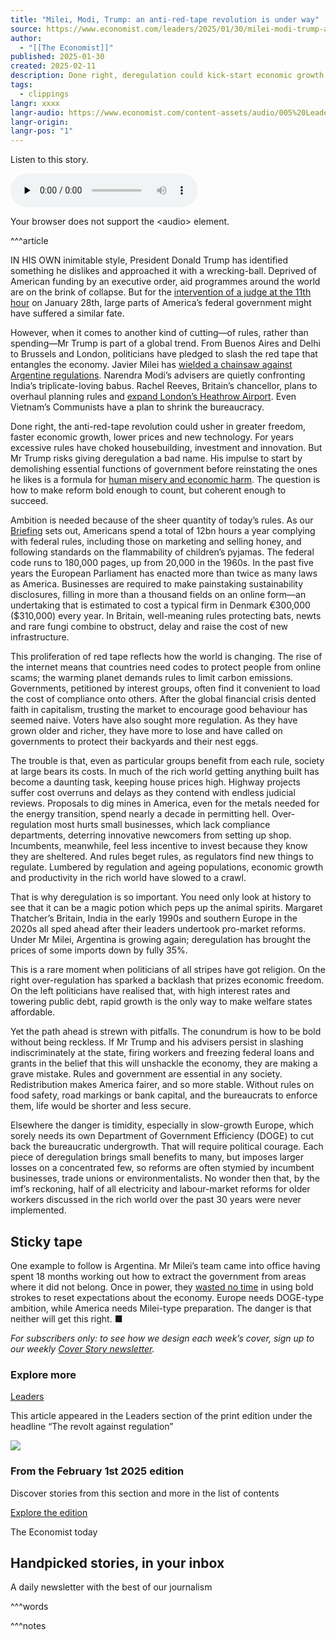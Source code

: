 ```yaml
---
title: "Milei, Modi, Trump: an anti-red-tape revolution is under way"
source: https://www.economist.com/leaders/2025/01/30/milei-modi-trump-an-anti-red-tape-revolution-is-under-way
author:
  - "[[The Economist]]"
published: 2025-01-30
created: 2025-02-11
description: Done right, deregulation could kick-start economic growth  | Leaders
tags:
  - clippings
langr: xxxx
langr-audio: https://www.economist.com/content-assets/audio/005%20Leaders%20-%20Deregulation-93bcd50817a8c5697322a7dd556a9dfb.mp3
langr-origin: 
langr-pos: "1"
---
```

Listen to this story.

<audio class="react-audio-player " controls="" id="audio-player" preload="none" src="https://www.economist.com/content-assets/audio/005%20Leaders%20-%20Deregulation-93bcd50817a8c5697322a7dd556a9dfb.mp3" title="Milei, Modi, Trump: an anti-red-tape revolution is under way" controlslist="nodownload" data-immersive-translate-walked="5e66a82f-a09e-42f1-b873-659608581c96"><p data-immersive-translate-walked="5e66a82f-a09e-42f1-b873-659608581c96" data-immersive-translate-paragraph="1">Your browser does not support the &lt;audio&gt; element.</p></audio>

^^^article

IN HIS OWN inimitable style, President Donald Trump has identified something he dislikes and approached it with a wrecking-ball. Deprived of American funding by an executive order, aid programmes around the world are on the brink of collapse. But for the [intervention of a judge at the 11th hour](https://www.economist.com/united-states/2025/01/29/donald-trump-goes-to-war-with-his-employees) on January 28th, large parts of America’s federal government might have suffered a similar fate.

However, when it comes to another kind of cutting—of rules, rather than spending—Mr Trump is part of a global trend. From Buenos Aires and Delhi to Brussels and London, politicians have pledged to slash the red tape that entangles the economy. Javier Milei has [wielded a chainsaw against Argentine regulations](https://www.economist.com/the-americas/2024/11/28/javier-milei-free-market-revolutionary). Narendra Modi’s advisers are quietly confronting India’s triplicate-loving babus. Rachel Reeves, Britain’s chancellor, plans to overhaul planning rules and [expand London’s Heathrow Airport](https://www.economist.com/britain/2025/01/29/backing-heathrow-expansion-suggests-labour-is-serious-about-boosting-growth). Even Vietnam’s Communists have a plan to shrink the bureaucracy.

Done right, the anti-red-tape revolution could usher in greater freedom, faster economic growth, lower prices and new technology. For years excessive rules have choked housebuilding, investment and innovation. But Mr Trump risks giving deregulation a bad name. His impulse to start by demolishing essential functions of government before reinstating the ones he likes is a formula for [human misery and economic harm](https://www.economist.com/leaders/2025/01/30/by-cutting-off-assistance-to-foreigners-america-hurts-itself). The question is how to make reform bold enough to count, but coherent enough to succeed.

Ambition is needed because of the sheer quantity of today’s rules. As our [Briefing](https://www.economist.com/briefing/2025/01/30/many-governments-talk-about-cutting-regulation-but-few-manage-to) sets out, Americans spend a total of 12bn hours a year complying with federal rules, including those on marketing and selling honey, and following standards on the flammability of children’s pyjamas. The federal code runs to 180,000 pages, up from 20,000 in the 1960s. In the past five years the European Parliament has enacted more than twice as many laws as America. Businesses are required to make painstaking sustainability disclosures, filling in more than a thousand fields on an online form—an undertaking that is estimated to cost a typical firm in Denmark €300,000 ($310,000) every year. In Britain, well-meaning rules protecting bats, newts and rare fungi combine to obstruct, delay and raise the cost of new infrastructure.

This proliferation of red tape reflects how the world is changing. The rise of the internet means that countries need codes to protect people from online scams; the warming planet demands rules to limit carbon emissions. Governments, petitioned by interest groups, often find it convenient to load the cost of compliance onto others. After the global financial crisis dented faith in capitalism, trusting the market to encourage good behaviour has seemed naive. Voters have also sought more regulation. As they have grown older and richer, they have more to lose and have called on governments to protect their backyards and their nest eggs.

The trouble is that, even as particular groups benefit from each rule, society at large bears its costs. In much of the rich world getting anything built has become a daunting task, keeping house prices high. Highway projects suffer cost overruns and delays as they contend with endless judicial reviews. Proposals to dig mines in America, even for the metals needed for the energy transition, spend nearly a decade in permitting hell. Over-regulation most hurts small businesses, which lack compliance departments, deterring innovative newcomers from setting up shop. Incumbents, meanwhile, feel less incentive to invest because they know they are sheltered. And rules beget rules, as regulators find new things to regulate. Lumbered by regulation and ageing populations, economic growth and productivity in the rich world have slowed to a crawl.

That is why deregulation is so important. You need only look at history to see that it can be a magic potion which peps up the animal spirits. Margaret Thatcher’s Britain, India in the early 1990s and southern Europe in the 2020s all sped ahead after their leaders undertook pro-market reforms. Under Mr Milei, Argentina is growing again; deregulation has brought the prices of some imports down by fully 35%.

This is a rare moment when politicians of all stripes have got religion. On the right over-regulation has sparked a backlash that prizes economic freedom. On the left politicians have realised that, with high interest rates and towering public debt, rapid growth is the only way to make welfare states affordable.

Yet the path ahead is strewn with pitfalls. The conundrum is how to be bold without being reckless. If Mr Trump and his advisers persist in slashing indiscriminately at the state, firing workers and freezing federal loans and grants in the belief that this will unshackle the economy, they are making a grave mistake. Rules and government are essential in any society. Redistribution makes America fairer, and so more stable. Without rules on food safety, road markings or bank capital, and the bureaucrats to enforce them, life would be shorter and less secure.

Elsewhere the danger is timidity, especially in slow-growth Europe, which sorely needs its own Department of Government Efficiency (DOGE) to cut back the bureaucratic undergrowth. That will require political courage. Each piece of deregulation brings small benefits to many, but imposes larger losses on a concentrated few, so reforms are often stymied by incumbent businesses, trade unions or environmentalists. No wonder then that, by the imf’s reckoning, half of all electricity and labour-market reforms for older workers discussed in the rich world over the past 30 years were never implemented.

## Sticky tape

One example to follow is Argentina. Mr Milei’s team came into office having spent 18 months working out how to extract the government from areas where it did not belong. Once in power, they [wasted no time](https://www.economist.com/leaders/2024/11/28/javier-milei-my-contempt-for-the-state-is-infinite) in using bold strokes to reset expectations about the economy. Europe needs DOGE\-type ambition, while America needs Milei-type preparation. The danger is that neither will get this right. ■

*For subscribers only: to see how we design each week’s cover, sign up to our weekly [Cover Story newsletter](https://www.economist.com/newsletters/cover-story).*

### Explore more

[Leaders](https://www.economist.com/topics/leaders)

This article appeared in the Leaders section of the print edition under the headline “The revolt against regulation”

![](https://www.economist.com/cdn-cgi/image/width=1424,quality=80,format=auto/content-assets/images/20250201_DE_AP.jpg)

### From the February 1st 2025 edition

Discover stories from this section and more in the list of contents

[Explore the edition](https://www.economist.com/weeklyedition/2025-02-01)

The Economist today

## Handpicked stories, in your inbox

A daily newsletter with the best of our journalism

^^^words


^^^notes